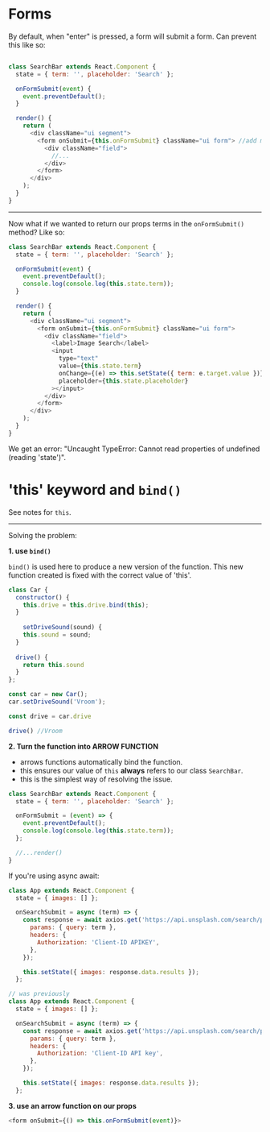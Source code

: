 # Forms

By default, when "enter" is pressed, a form will submit a form. Can prevent this like so:
```js

class SearchBar extends React.Component {
  state = { term: '', placeholder: 'Search' };

  onFormSubmit(event) {
    event.preventDefault();
  }

  render() {
    return (
      <div className="ui segment">
        <form onSubmit={this.onFormSubmit} className="ui form"> //add method in the form
          <div className="field">
            //...
          </div>
        </form>
      </div>
    );
  }
}
```

---

Now what if we wanted to return our props terms in the `onFormSubmit()` method?
Like so:
```js
class SearchBar extends React.Component {
  state = { term: '', placeholder: 'Search' };

  onFormSubmit(event) {
    event.preventDefault();
    console.log(console.log(this.state.term));
  }

  render() {
    return (
      <div className="ui segment">
        <form onSubmit={this.onFormSubmit} className="ui form">
          <div className="field">
            <label>Image Search</label>
            <input
              type="text"
              value={this.state.term}
              onChange={(e) => this.setState({ term: e.target.value })}
              placeholder={this.state.placeholder}
            ></input>
          </div>
        </form>
      </div>
    );
  }
}
```

We get an error: "Uncaught TypeError: Cannot read properties of undefined (reading 'state')".

# 'this' keyword and `bind()`

See notes for `this`.

--- 

Solving the problem:

**1. use `bind()`**

`bind()` is used here to produce a new version of the function. This new function created is fixed with the correct value of 'this'.
```js
class Car {
  constructor() {
    this.drive = this.drive.bind(this);
  }
  
	setDriveSound(sound) {
    this.sound = sound;
  }
    
  drive() {
    return this.sound
  }
};

const car = new Car();
car.setDriveSound('Vroom');

const drive = car.drive

drive() //Vroom
```

**2. Turn the function into ARROW FUNCTION**
- arrows functions automatically bind the function.
- this ensures our value of `this` **always** refers to our class `SearchBar`.
- this is the simplest way of resolving the issue.

```js
class SearchBar extends React.Component {
  state = { term: '', placeholder: 'Search' };

  onFormSubmit = (event) => {
    event.preventDefault();
    console.log(console.log(this.state.term));
  };

  //...render()
}
```

If you're using async await:
```js
class App extends React.Component {
  state = { images: [] };

  onSearchSubmit = async (term) => {
    const response = await axios.get('https://api.unsplash.com/search/photos', {
      params: { query: term },
      headers: {
        Authorization: 'Client-ID APIKEY',
      },
    });

    this.setState({ images: response.data.results });
  };

// was previously 
class App extends React.Component {
  state = { images: [] };

  onSearchSubmit = async (term) => {
    const response = await axios.get('https://api.unsplash.com/search/photos', {
      params: { query: term },
      headers: {
        Authorization: 'Client-ID API key',
      },
    });

    this.setState({ images: response.data.results });
  };
```

**3. use an arrow function on our props**

```js
<form onSubmit={() => this.onFormSubmit(event)}>
```